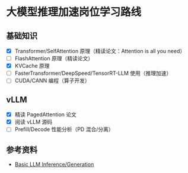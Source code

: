 # 大模型推理加速岗位学习路线

## 基础知识

- [x] Transformer/SelfAttention 原理（精读论文：Attention is all you need）
- [ ] FlashAttention 原理（精读论文）
- [x] KVCache 原理
- [ ] FasterTransformer/DeepSpeed/TensorRT-LLM 使用（推理加速）
- [ ] CUDA/CANN 编程（算子开发）

## vLLM

- [x] 精读 PagedAttention 论文
- [x] 阅读 vLLM 源码
- [ ] Prefill/Decode 性能分析（PD 混合/分离）

## 参考资料

- [<u>Basic LLM Inference/Generation</u>](https://zhuanlan.zhihu.com/p/694176507)

